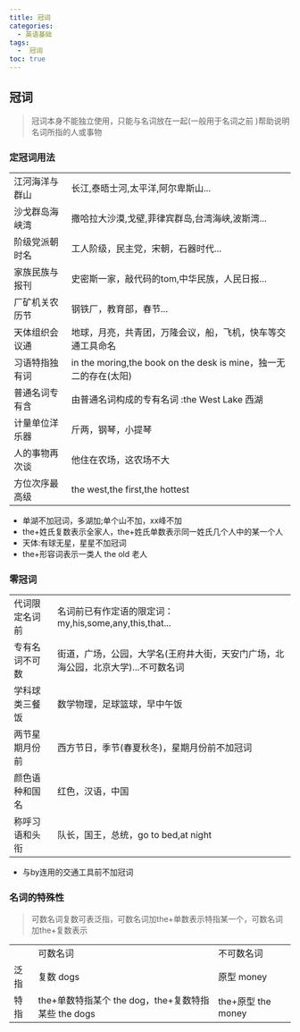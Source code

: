 ```yaml
---
title: 冠词
categories:
  - 英语基础
tags:
  -  冠词
toc: true 
---
```


## 冠词

> 冠词本身不能独立使用，只能与名词放在一起(一般用于名词之前 )帮助说明名词所指的人或事物

### 定冠词用法

|                |                                                                  |
| -------------- | ---------------------------------------------------------------- |
| 江河海洋与群山 | 长江,泰晤士河,太平洋,阿尔卑斯山...                               |
| 沙戈群岛海峡湾 | 撒哈拉大沙漠,戈壁,菲律宾群岛,台湾海峡,波斯湾...                  |
| 阶级党派朝时名 | 工人阶级，民主党，宋朝，石器时代...                              |
| 家族民族与报刊 | 史密斯一家，敲代码的tom,中华民族，人民日报...                    |
| 厂矿机关农历节 | 钢铁厂，教育部，春节...                                          |
| 天体组织会议通 | 地球，月亮，共青团，万隆会议，船，飞机，快车等交通工具命名       |
| 习语特指独有词 | in the moring,the book on the desk is mine，独一无二的存在(太阳) |
| 普通名词专有含 | 由普通名词构成的专有名词 :the West Lake 西湖                     |
| 计量单位洋乐器 | 斤两，钢琴，小提琴                                               |
| 人的事物再次谈 | 他住在农场，这农场不大                                           |
| 方位次序最高级 | the west,the first,the hottest                                   |

* 单湖不加冠词，多湖加;单个山不加，xx峰不加
* the+姓氏复数表示全家人，the+姓氏单数表示同一姓氏几个人中的某一个人
* 天体:有球无星，星星不加冠词
* the+形容词表示一类人 the old 老人


### 零冠词

|                |                                                                                   |
| -------------- | --------------------------------------------------------------------------------- |
| 代词限定名词前 | 名词前已有作定语的限定词：my,his,some,any,this,that...                            |
| 专有名词不可数 | 街道，广场，公园，大学名(王府井大街，天安门广场，北海公园，北京大学)...不可数名词 |
| 学科球类三餐饭 | 数学物理，足球篮球，早中午饭                                                      |
| 两节星期月份前 | 西方节日，季节(春夏秋冬)，星期月份前不加冠词                                      |
| 颜色语种和国名 | 红色，汉语，中国                                                                  |
| 称呼习语和头衔 | 队长，国王，总统，go to bed,at night                                              |

* 与by连用的交通工具前不加冠词


### 名词的特殊性

> 可数名词复数可表泛指，可数名词加the+单数表示特指某一个，可数名词加the+复数表示


|      |                                                     |                     |
| ---- | --------------------------------------------------- | ------------------- |
|      | 可数名词                                            | 不可数名词          |
| 泛指 | 复数    dogs                                        | 原型    money       |
| 特指 | the+单数特指某个 the dog，the+复数特指某些 the dogs | the+原型  the money |